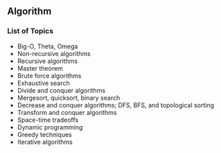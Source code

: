 ## Algorithm

### List of Topics
- Big-O, Theta, Omega
- Non-recursive algorithms 
- Recursive algorithms 
- Master theorem
- Brute force algorithms 
- Exhaustive search
- Divide and conquer algorithms
- Mergesort, quicksort, binary search 
- Decrease and conquer algorithms; DFS, BFS, and topological sorting
- Transform and conquer algorithms
- Space-time tradeoffs
- Dynamic programming
- Greedy techniques 
- Iterative algorithms 

